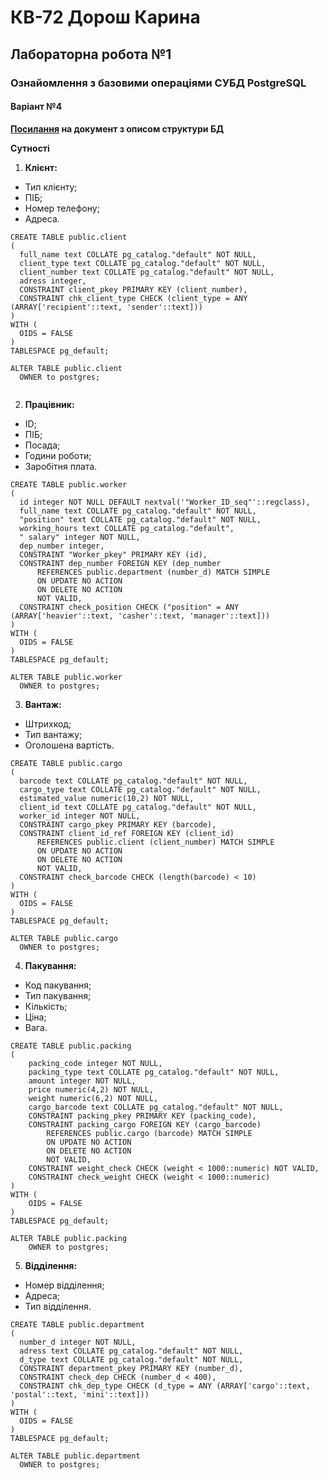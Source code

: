 #  КВ-72 Дорош Карина
##  Лабораторна робота №1
###  Ознайомлення з базовими операціями СУБД PostgreSQL
#### Варіант №4
**[Посилання](https://docs.google.com/document/d/1HRYdYICEkETOSFuok1jywzDriqnLt-tQhTs8fu8qGAs/edit?usp=sharing) на документ з описом структури БД**  
   
   **Сутності**
1) **Клієнт:**
  - Тип клієнту;
  - ПІБ;
  - Номер телефону;
  - Адреса.
  ```
CREATE TABLE public.client
(
    full_name text COLLATE pg_catalog."default" NOT NULL,
    client_type text COLLATE pg_catalog."default" NOT NULL,
    client_number text COLLATE pg_catalog."default" NOT NULL,
    adress integer,
    CONSTRAINT client_pkey PRIMARY KEY (client_number),
    CONSTRAINT chk_client_type CHECK (client_type = ANY (ARRAY['recipient'::text, 'sender'::text]))
)
WITH (
    OIDS = FALSE
)
TABLESPACE pg_default;

ALTER TABLE public.client
    OWNER to postgres;
    
 ```

2) **Працівник:**
  - ID;
  - ПІБ;
  - Посада;
  - Години роботи;
  - Заробітня плата.
  ```
CREATE TABLE public.worker
(
    id integer NOT NULL DEFAULT nextval('"Worker_ID_seq"'::regclass),
    full_name text COLLATE pg_catalog."default" NOT NULL,
    "position" text COLLATE pg_catalog."default" NOT NULL,
    working_hours text COLLATE pg_catalog."default",
    " salary" integer NOT NULL,
    dep_number integer,
    CONSTRAINT "Worker_pkey" PRIMARY KEY (id),
    CONSTRAINT dep_number FOREIGN KEY (dep_number
        REFERENCES public.department (number_d) MATCH SIMPLE
        ON UPDATE NO ACTION
        ON DELETE NO ACTION
        NOT VALID,
    CONSTRAINT check_position CHECK ("position" = ANY (ARRAY['heavier'::text, 'casher'::text, 'manager'::text]))
)
WITH (
    OIDS = FALSE
)
TABLESPACE pg_default;

ALTER TABLE public.worker
    OWNER to postgres;
```
3) **Вантаж:**
  - Штрихкод;
  - Тип вантажу;
  - Оголошена вартість.
  ``` 
CREATE TABLE public.cargo
(
    barcode text COLLATE pg_catalog."default" NOT NULL,
    cargo_type text COLLATE pg_catalog."default" NOT NULL,
    estimated_value numeric(10,2) NOT NULL,
    client_id text COLLATE pg_catalog."default" NOT NULL,
    worker_id integer NOT NULL,
    CONSTRAINT cargo_pkey PRIMARY KEY (barcode),
    CONSTRAINT client_id_ref FOREIGN KEY (client_id)
        REFERENCES public.client (client_number) MATCH SIMPLE
        ON UPDATE NO ACTION
        ON DELETE NO ACTION
        NOT VALID,
    CONSTRAINT check_barcode CHECK (length(barcode) < 10)
)
WITH (
    OIDS = FALSE
)
TABLESPACE pg_default;

ALTER TABLE public.cargo
    OWNER to postgres;
 ```
4) **Пакування:**
  - Код пакування;
  - Тип пакування;
  - Кількість;
  - Ціна;
  - Вага.
```
CREATE TABLE public.packing
(
    packing_code integer NOT NULL,
    packing_type text COLLATE pg_catalog."default" NOT NULL,
    amount integer NOT NULL,
    price numeric(4,2) NOT NULL,
    weight numeric(6,2) NOT NULL,
    cargo_barcode text COLLATE pg_catalog."default" NOT NULL,
    CONSTRAINT packing_pkey PRIMARY KEY (packing_code),
    CONSTRAINT packing_cargo FOREIGN KEY (cargo_barcode)
        REFERENCES public.cargo (barcode) MATCH SIMPLE
        ON UPDATE NO ACTION
        ON DELETE NO ACTION
        NOT VALID,
    CONSTRAINT weight_check CHECK (weight < 1000::numeric) NOT VALID,
    CONSTRAINT check_weight CHECK (weight < 1000::numeric)
)
WITH (
    OIDS = FALSE
)
TABLESPACE pg_default;

ALTER TABLE public.packing
    OWNER to postgres;
  ```
  
5) **Відділення:**
  - Номер відділення;
  - Адреса;
  - Тип відділення.
  ```
  CREATE TABLE public.department
(
    number_d integer NOT NULL,
    adress text COLLATE pg_catalog."default" NOT NULL,
    d_type text COLLATE pg_catalog."default" NOT NULL,
    CONSTRAINT department_pkey PRIMARY KEY (number_d),
    CONSTRAINT check_dep CHECK (number_d < 400),
    CONSTRAINT chk_dep_type CHECK (d_type = ANY (ARRAY['cargo'::text, 'postal'::text, 'mini'::text]))
)
WITH (
    OIDS = FALSE
)
TABLESPACE pg_default;

ALTER TABLE public.department
    OWNER to postgres;
  ```


